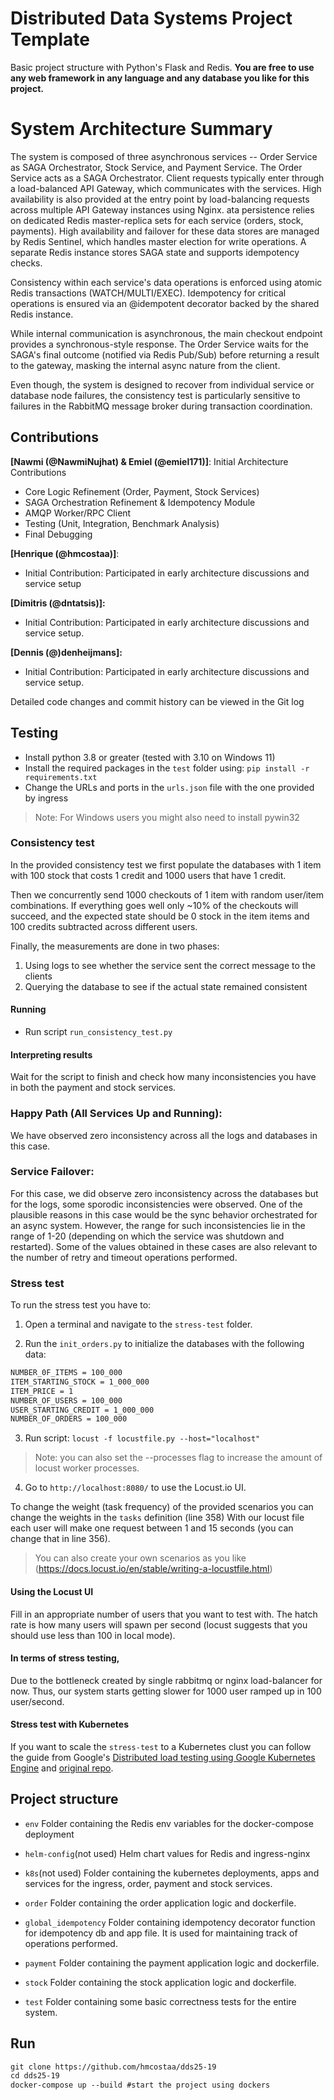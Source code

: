 # Distributed Data Systems Project Template

Basic project structure with Python's Flask and Redis. 
**You are free to use any web framework in any language and any database you like for this project.**

# System Architecture Summary

The system is composed of three asynchronous services -- Order Service as SAGA Orchestrator, Stock Service, and Payment Service. The Order Service acts as a SAGA Orchestrator. Client requests typically enter through a load-balanced API Gateway, which communicates with the services. High availability is also provided at the entry point by load-balancing requests across multiple API Gateway instances using Nginx. ata persistence relies on dedicated Redis master-replica sets for each service (orders, stock, payments). High availability and failover for these data stores are managed by Redis Sentinel, which handles master election for write operations. A separate Redis instance stores SAGA state and supports idempotency checks.

Consistency within each service's data operations is enforced using atomic Redis transactions (WATCH/MULTI/EXEC). Idempotency for critical operations is ensured via an @idempotent decorator backed by the shared Redis instance.

While internal communication is asynchronous, the main checkout endpoint provides a synchronous-style response. The Order Service waits for the SAGA's final outcome (notified via Redis Pub/Sub) before returning a result to the gateway, masking the internal async nature from the client.

Even though, the system is designed to recover from individual service or database node failures, the consistency test is particularly sensitive to failures in the RabbitMQ message broker during transaction coordination.
## Contributions
**[Nawmi (@NawmiNujhat) & Emiel (@emiel171)]**:
Initial Architecture Contributions
* Core Logic Refinement (Order, Payment, Stock Services)
* SAGA Orchestration Refinement & Idempotency Module
* AMQP Worker/RPC Client
* Testing (Unit, Integration, Benchmark Analysis)
* Final Debugging

**[Henrique (@hmcostaa)]**:
* Initial Contribution: Participated in early architecture discussions and service setup

**[Dimitris (@dntatsis)]:**
* Initial Contribution: Participated in early architecture discussions and service setup.

**[Dennis (@)denheijmans]:**
* Initial Contribution: Participated in early architecture discussions and service setup.

Detailed code changes and commit history can be viewed in the Git log

## Testing
* Install python 3.8 or greater (tested with 3.10 on Windows 11)
* Install the required packages in the `test` folder using: `pip install -r requirements.txt`
* Change the URLs and ports in the `urls.json` file with the one provided by ingress

> Note: For Windows users you might also need to install pywin32

### Consistency test

In the provided consistency test we first populate the databases with 1 item with 100 stock that costs 1 credit
and 1000 users that have 1 credit.

Then we concurrently send 1000 checkouts of 1 item with random user/item combinations.
If everything goes well only ~10% of the checkouts will succeed, and the expected state should be 0 stock in the item
items and 100 credits subtracted across different users.

Finally, the measurements are done in two phases:
1) Using logs to see whether the service sent the correct message to the clients
2) Querying the database to see if the actual state remained consistent

#### Running
* Run script `run_consistency_test.py`

#### Interpreting results

Wait for the script to finish and check how many inconsistencies you have in both the payment and stock services. 

### Happy Path (All Services Up and Running):
 We have observed zero inconsistency across all the logs and databases in this case.

### Service Failover:
For this case, we did observe zero inconsistency across the databases but for the logs, some sporodic inconsistencies were observed. One of the plausible reasons in this case would be the sync behavior orchestrated for an async system. However, the range for such inconsistencies lie in the range of 1-20 (depending on which the service was shutdown and restarted). 
Some of the values obtained in these cases are also relevant to the number of retry and timeout operations performed.

### Stress test

To run the stress test you have to:

1) Open a terminal and navigate to the `stress-test` folder.

2) Run the `init_orders.py` to initialize the databases with the following data:

```txt
NUMBER_0F_ITEMS = 100_000
ITEM_STARTING_STOCK = 1_000_000
ITEM_PRICE = 1
NUMBER_OF_USERS = 100_000
USER_STARTING_CREDIT = 1_000_000
NUMBER_OF_ORDERS = 100_000
```

3) Run script: `locust -f locustfile.py --host="localhost"`

> Note: you can also set the --processes flag to increase the amount of locust worker processes.

4) Go to `http://localhost:8080/` to use the Locust.io UI.


To change the weight (task frequency) of the provided scenarios you can change the weights in the `tasks` definition (line 358)
With our locust file each user will make one request between 1 and 15 seconds (you can change that in line 356).

> You can also create your own scenarios as you like (https://docs.locust.io/en/stable/writing-a-locustfile.html)



#### Using the Locust UI
Fill in an appropriate number of users that you want to test with.
The hatch rate is how many users will spawn per second
(locust suggests that you should use less than 100 in local mode).

#### In terms of stress testing,
Due to the bottleneck created by single rabbitmq or nginx load-balancer for now. 
Thus, our system starts getting slower for 1000 user ramped up in 100 user/second. 

#### Stress test with Kubernetes

If you want to scale the `stress-test` to a Kubernetes clust you can follow the guide from
Google's [Distributed load testing using Google Kubernetes Engine](https://cloud.google.com/architecture/distributed-load-testing-using-gke)
and [original repo](https://github.com/GoogleCloudPlatform/distributed-load-testing-using-kubernetes).

## Project structure

* `env`
    Folder containing the Redis env variables for the docker-compose deployment

* `helm-config`(not used)
   Helm chart values for Redis and ingress-nginx

* `k8s`(not used)
    Folder containing the kubernetes deployments, apps and services for the ingress, order, payment and stock services.

* `order`
    Folder containing the order application logic and dockerfile.

* `global_idempotency`
   Folder containing idempotency decorator function for idempotency db and app file. It is used for maintaining track of operations performed.

* `payment`
    Folder containing the payment application logic and dockerfile.

* `stock`
    Folder containing the stock application logic and dockerfile.

* `test`
    Folder containing some basic correctness tests for the entire system.

## Run 
```txt
git clone https://github.com/hmcostaa/dds25-19
cd dds25-19
docker-compose up --build #start the project using dockers
```
